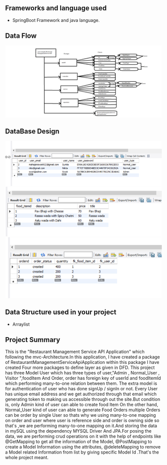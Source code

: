 ## Frameworks and language used 
* SpringBoot Framework and java language.
## Data Flow
![Data Flow](DFD.png)
## DataBase Design
![User](User.png)
![Food_Item](Food_Item.png)
![Order](Order.png)
## Data Structure used in your project
* Arraylist
## Project Summary

This is the "Restaurant Management Service API Application" which following the mvc-Architecture.In this application, I have created a package of RestaurantManagementServiceApiApplication within this package I have created Four more packages to define layer as given in DFD. This project has three Model User which has three types of user,"Admin , Normal_User , Visitor ",foodItem And Order, order has foreign key of userId and foodItemId which performing many-to-one relation between them. The extra model is for authentication of user who has done signUp / signIn or not.
Every User has unique email address and we get authorized through that email which generating token to making us accessible through out the site.But condition is, only Admin kind of user can able to create food Item On the other hand, Normal_User kind of user can able to generate Food Orders multiple Orders can be order by single User so thats why we using many-to-one mapping on order and user where user is reference side and order is owning side so that's ,we are performing many-to-one mapping on it.And storing the data in mySQL using the dependency MYSQL Driver And JPA.For posing the data, we are performing crud operations on it with the help of endpoints like @GetMapping to get all the information of the Model, @PostMapping to create a Model Information using the attributes, @deleteMapping to remove a Model related Information from list by giving specific Model Id .That's the whole project meant. 